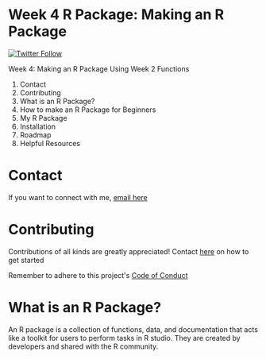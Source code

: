 # Week 4 R Package: Making an R Package

[![Twitter Follow](https://img.shields.io/twitter/follow/csulb?style=social)](https://twitter.com/csulb/with_replies)

Week 4: Making an R Package Using Week 2 Functions
1. Contact
2. Contributing
3. What is an R Package?
4. How to make an R Package for Beginners
5. My R Package
6. Installation
7. Roadmap
8. Helpful Resources

# Contact
If you want to connect with me, [email here](mailto:hannah@mooreplasticresearch.org)

# Contributing
Contributions of all kinds are greatly appreciated!
Contact [here](mailto:hannah@mooreplasticresearch.org) on how to get started

Remember to adhere to this project's [Code of Conduct](https://github.com/Cambalab/fake-data-generator/blob/master/.github/CODE_OF_CONDUCT.md)

# What is an R Package?
An R package is a collection of functions, data, and documentation that acts like a toolkit for users to perform tasks in R studio. They are created by developers and shared with the R community.
